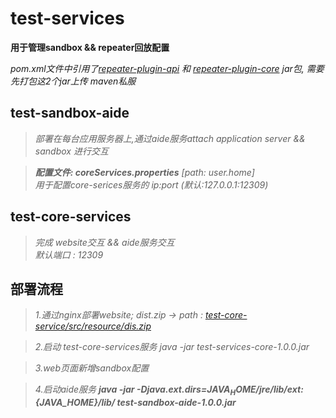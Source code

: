 # test-services
**用于管理sandbox && repeater回放配置**  

*pom.xml文件中引用了[repeater-plugin-api](https://github.com/alwans/jvm-sandbox-repeater/tree/master/repeater-plugin-api)
和 [repeater-plugin-core](https://github.com/alwans/jvm-sandbox-repeater/tree/master/repeater-plugin-core) jar包, 需要先打包这2个jar上传 maven私服*

## test-sandbox-aide
>*部署在每台应用服务器上,通过aide服务attach application server && sandbox 进行交互*  

>***配置文件: coreServices.properties***  *[path: user.home]*  
> *用于配置core-serices服务的 ip:port (默认:127.0.0.1:12309)*  

## test-core-services
>*完成 website交互 && aide服务交互*  
>*默认端口 : 12309*

## 部署流程
> *1.通过nginx部署website; dist.zip -> path : [test-core-service/src/resource/dis.zip](https://github.com/alwans/test-services/blob/master/test-services-core/src/main/resources/application.properties)*  

> *2.启动 test-core-services服务*  *java -jar test-services-core-1.0.0.jar*  

> *3.web页面新增sandbox配置*  

> *4.启动aide服务*  ***java -jar -Djava.ext.dirs=${JAVA_HOME}/jre/lib/ext:${JAVA_HOME}/lib/ test-sandbox-aide-1.0.0.jar***  
